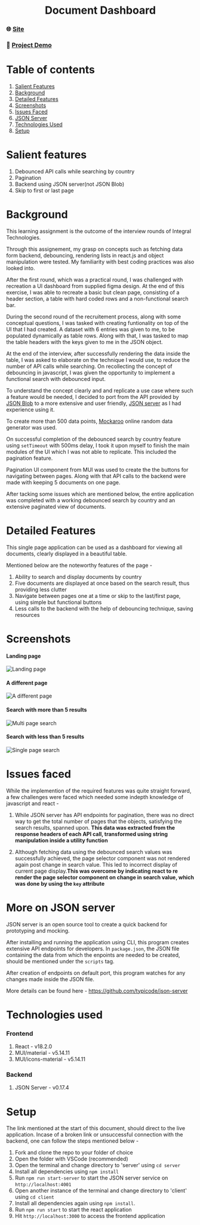 <h1 align="center">Document Dashboard</h1>

### 🌐 [Site](https://it-assessment.vercel.app/)
### 🔴 [Project Demo](https://youtu.be/BXHq99Aftkk)

# Table of contents
1. [Salient Features](#salient-features)
1. [Background](#background)
1. [Detailed Features](#detailed-features)
1. [Screenshots](#screenshots)
1. [Issues Faced](#issues-faced)
1. [JSON Server](#more-on-json-server)
1. [Technologies Used](#technologies-used)
1. [Setup](#setup)

# Salient features
1. Debounced API calls while searching by country
1. Pagination
1. Backend using JSON server(not JSON Blob)
1. Skip to first or last page

# Background
This learning assignment is the outcome of the interview rounds of Integral Technologies.

Through this assignement, my grasp on concepts such as fetching data form backend, debouncing, rendering lists in react.js and object manipulation were tested. My familiarity with best coding practices was also looked into.

After the first round, which was a practical round, I was challenged with recreation a UI dashboard from supplied figma design. At the end of this exercise, I was able to recreate a basic but clean page, consisting of a header section, a table with hard coded rows and a non-functional search bar.

During the second round of the recruitement process, along with some conceptual questions, I was tasked with creating funtionality on top of the UI that I had created. A dataset with 6 entries was given to me, to be populated dynamically as table rows. Along with that, I was tasked to map the table headers with the keys given to me in the JSON object.

At the end of the interview, after successfully rendering the data inside the table, I was asked to elaborate on the technique I would use, to reduce the number of API calls while searching. On recollecting the concept of debouncing in javascript, I was given the opportunity to implement a functional search with debounced input.

To understand the concept clearly and and replicate a use case where such a feature would be needed, I decided to port from the API provided by [JSON Blob](https://jsonblob.com/) to a more extensive and user friendly, [JSON server](https://github.com/typicode/json-server) as I had experience using it.

To create more than 500 data points, [Mockaroo](https://www.mockaroo.com/) online random data generator was used.

On successful completion of the debounced search by country feature using `setTimeout` with 500ms delay, I took it upon myself to finish the main modules of the UI which I was not able to replicate. This included the pagination feature.

Pagination UI component from MUI was used to create the the buttons for navigating between pages. Along with that API calls to the backend were made with keeping 5 documents on one page.

After tacking some issues which are mentioned below, the entire application was completed with a working debounced search by country and an extensive paginated view of documents.

# Detailed Features
This single page application can be used as a dashboard for viewing all documents, clearly displayed in a beautiful table.

Mentioned below are the noteworthy features of the page -
1. Ability to search and display documents by country
1. Five documents are displayed at once based on the search result, thus providing less clutter
1. Navigate between pages one at a time or skip to the last/first page, using simple but functional buttons
1. Less calls to the backend with the help of debouncing technique, saving resources

# Screenshots
#### Landing page
![Landing page](https://cdn.discordapp.com/attachments/462192465860886538/1161340080619794592/image.png?ex=6537f13b&is=65257c3b&hm=c344889ddc49318ba27de8fb8fa5d8622495c70090532c3bea4de1cbbbb57741&)

#### A different page
![A different page](https://cdn.discordapp.com/attachments/462192465860886538/1161340818146214031/image.png?ex=6537f1eb&is=65257ceb&hm=f9e54145cd0d7a53927a2fc03de5e8e3c5b8ffa29d01867a01c43cc79775df13&)

#### Search with more than 5 results
![Multi page search](https://cdn.discordapp.com/attachments/462192465860886538/1161341207499251824/image.png?ex=6537f248&is=65257d48&hm=3b75cf3ed0abe8b5b009fb38c2b8d11aabb683733a1580af1dfc1a22fe530154&)

#### Search with less than 5 results
![Single page search](https://cdn.discordapp.com/attachments/462192465860886538/1161341307235606578/image.png?ex=6537f260&is=65257d60&hm=cd129541cfbc9a519f4d277ed0155ce71b9f5b08171570d65f7de3811881c88f&)


# Issues faced
While the implemention of the required features was quite straight forward, a few challenges were faced which needed some indepth knowledge of javascript and react -
1. While JSON server has API endpoints for pagination, there was no direct way to get the total number of pages that the objects, satisfying the search results, spanned upon. **This data was extracted from the response headers of each API call, transformed using string manipulation inside a utility function**

1. Although fetching data using the debounced search values was successfully achieved, the page selector component was not rendered again post change in search value. This led to incorrect display of current page display.**This was overcome by indicating react to re render the page selector component on change in search value, which was done by using the `key` attribute**

# More on JSON server
JSON server is an open source tool to create a quick backend for prototyping and mocking.

After installing and running the application using CLI, this program creates extensive API endpoints for developers. In `package.json`, the JSON file containing the data from which the enpoints are needed to be created, should be mentioned under the `scripts` tag.

After creation of endpoints on default port, this program watches for any changes made inside the JSON file. 

More details can be found here - https://github.com/typicode/json-server
# Technologies used
### Frontend
1. React - v18.2.0
1. MUI/material - v5.14.11
1. MUI/icons-material - v5.14.11

### Backend
1. JSON Server - v0.17.4

# Setup
The link mentioned at the start of this document, should direct to the live application. Incase of a broken link or unsuccessful connection with the backend, one can follow the steps mentioned below -

1. Fork and clone the repo to your folder of choice
1. Open the folder with VSCode (recommended)
1. Open the terminal and change directory to 'server' using `cd server`
1. Install all dependencies using `npm install`
1. Run `npm run start-server` to start the JSON server service on `http://localhost:4001`
1. Open another instance of the terminal and change directory to 'client' using `cd client`
1. Install all dependencies again using `npm install`.
1. Run `npm run start` to start the react application
1. Hit `http://localhost:3000` to access the frontend application
